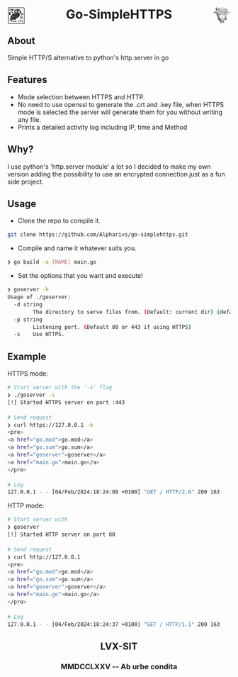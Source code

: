 <div >
    <img src="assets/owl.jpg" align="left" height="40px" width="40px"/>
    <img src="assets/medusa.png" align="right" height="40px" width="40px"/>
    <h1 align="center" > Go-SimpleHTTPS </h1>
</div>

## About

Simple HTTP/S alternative to python's http.server in go

## Features
- Mode selection between HTTPS and HTTP.
- No need to use openssl to generate the .crt and .key file, when HTTPS mode is selected the server will generate them for you without writing any file.
- Prints a detailed activity log including IP, time and Method

## Why?

I use python's 'http.server module' a lot so I decided to make my own version adding the possibility to use an encrypted connection just as a fun side project.

## Usage

- Clone the repo to compile it.
```bash
git clone https://github.com/Alpharivs/go-simplehttps.git
```
- Compile and name it whatever suits you.
```bash
❯ go build -o [NAME] main.go
```
- Set the options that you want and execute!
```bash
❯ goserver -h
Usage of ./goserver:
  -d string
    	The directory to serve files from. (Default: current dir) (default ".")
  -p string
    	Listening port. (Default 80 or 443 if using HTTPS)
  -s	Use HTTPS.
```
## Example

HTTPS mode:
```bash
# Start server with the '-s' flag
❯ ./goserver -s
[!] Started HTTPS server on port :443

# Send request
❯ curl https://127.0.0.1 -k
<pre>
<a href="go.mod">go.mod</a>
<a href="go.sum">go.sum</a>
<a href="goserver">goserver</a>
<a href="main.go">main.go</a>
</pre>

# Log
127.0.0.1 - - [04/Feb/2024:18:24:08 +0100] "GET / HTTP/2.0" 200 163
```
HTTP mode:
```bash
# Start server with
❯ goserver
[!] Started HTTP server on port 80

# Send request
❯ curl http://127.0.0.1
<pre>
<a href="go.mod">go.mod</a>
<a href="go.sum">go.sum</a>
<a href="goserver">goserver</a>
<a href="main.go">main.go</a>
</pre>

# Log
127.0.0.1 - - [04/Feb/2024:18:24:37 +0100] "GET / HTTP/1.1" 200 163
```
<h2 align="center" > LVX-SIT</h2>
<h3 align="center" > MMDCCLXXV -- Ab urbe condita </h3>